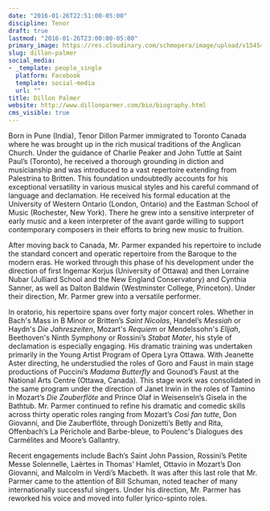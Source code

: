 ```yaml
---
date: "2016-01-26T22:51:00-05:00"
discipline: Tenor
draft: true
lastmod: "2016-01-26T23:00:00-05:00"
primary_image: https://res.cloudinary.com/schmopera/image/upload/v1545409169/media/webhook-uploads/1453866717405/2016-01-26---Dillon-Parmer.jpg.jpg
slug: dillon-palmer
social_media:
- _template: people_single
  platform: Facebook
  template: social-media
  url: ""
title: Dillon Palmer
website: http://www.dillonparmer.com/bio/biography.html
cms_visible: true
---
```


Born in Pune (India), Tenor Dillon Parmer immigrated to Toronto Canada where he was brought up in the rich musical traditions of the Anglican Church. Under the guidance of Charlie Peaker and John Tuttle at Saint Paul’s (Toronto), he received a thorough grounding in diction and musicianship and was introduced to a vast repertoire extending from Palestrina to Britten. This foundation undoubtedly accounts for his exceptional versatility in various musical styles and his careful command of language and declamation. He received his formal education at the University of Western Ontario (London, Ontario) and the Eastman School of Music (Rochester, New York). There he grew into a sensitive interpreter of early music and a keen interpreter of the avant garde willing to support contemporary composers in their efforts to bring new music to fruition.

After moving back to Canada, Mr. Parmer expanded his repertoire to include the standard concert and operatic repertoire from the Baroque to the modern eras. He worked through this phase of his development under the direction of first Ingemar Korjus (University of Ottawa) and then Lorraine Nubar (Julliard School and the New England Conservatory) and Cynthia Sanner, as well as Dalton Baldwin (Westminster College, Princeton). Under their direction, Mr. Parmer grew into a versatile performer.

In oratorio, his repertoire spans over forty major concert roles. Whether in Bach's Mass in B Minor or Britten’s *Saint Nicolas*, Handel’s *Messiah* or Haydn's *Die Jahreszeiten*, Mozart's *Requiem* or Mendelssohn's *Elijah*, Beethoven's Ninth Symphony or Rossini’s *Stabat Mater*, his style of declamation is especially engaging. His dramatic training was undertaken primarily in the Young Artist Program of Opera Lyra Ottawa. With Jeanette Aster directing, he understudied the roles of Goro and Faust in main stage productions of Puccini’s *Madama Butterfly* and Gounod’s Faust at the National Arts Centre (Ottawa, Canada). This stage work was consolidated in the same program under the direction of Janet Irwin in the roles of Tamino in Mozart’s *Die Zauberflöte* and Prince Olaf in Weisenseln’s Gisela in the Bathtub. Mr. Parmer continued to refine his dramatic and comedic skills across thirty operatic roles ranging from Mozart’s *Così fan tutte*, Don Giovanni, and Die Zauberflöte, through Donizetti’s Betly and Rita, Offenbach’s La Périchole and Barbe-bleue, to Poulenc's Dialogues des Carmélites and Moore’s Gallantry.

Recent engagements include Bach’s Saint John Passion, Rossini’s Petite Messe Solennelle, Laërtes in Thomas’ Hamlet, Ottavio in Mozart’s Don Giovanni, and Malcolm in Verdi’s Macbeth. It was after this last role that Mr. Parmer came to the attention of Bill Schuman, noted teacher of many internationally successful singers. Under his direction, Mr. Parmer has reworked his voice and moved into fuller lyrico-spinto roles.
